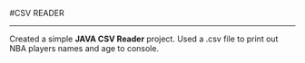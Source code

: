 #CSV READER
___ 

Created a simple **JAVA CSV Reader** project. Used a .csv file to print out
NBA players names and age to console.
